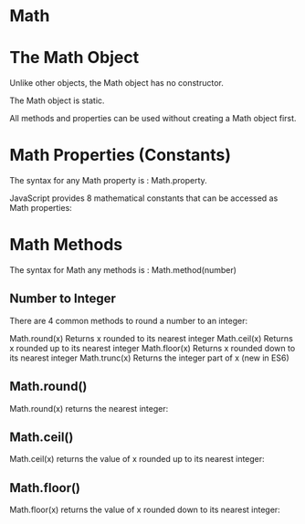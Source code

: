 # Math
# The Math Object
Unlike other objects, the Math object has no constructor.

The Math object is static.

All methods and properties can be used without creating a Math object first.

# Math Properties (Constants)

The syntax for any Math property is : Math.property.

JavaScript provides 8 mathematical constants that can be accessed as Math properties:

# Math Methods
The syntax for Math any methods is : Math.method(number)

## Number to Integer
There are 4 common methods to round a number to an integer:

Math.round(x)	Returns x rounded to its nearest integer
Math.ceil(x)	Returns x rounded up to its nearest integer
Math.floor(x)	Returns x rounded down to its nearest integer
Math.trunc(x)	Returns the integer part of x (new in ES6)
## Math.round()
Math.round(x) returns the nearest integer:

## Math.ceil()
Math.ceil(x) returns the value of x rounded up to its nearest integer:

## Math.floor()
Math.floor(x) returns the value of x rounded down to its nearest integer:

